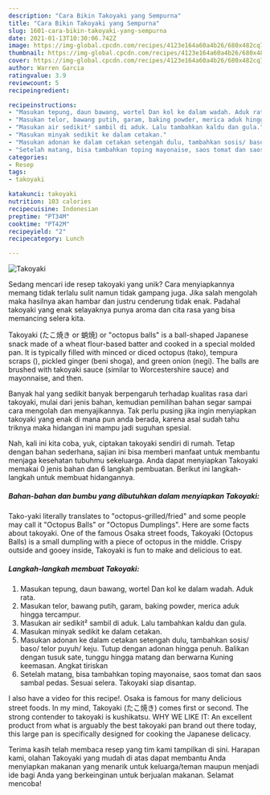 ```yaml
---
description: "Cara Bikin Takoyaki yang Sempurna"
title: "Cara Bikin Takoyaki yang Sempurna"
slug: 1601-cara-bikin-takoyaki-yang-sempurna
date: 2021-01-13T10:30:06.742Z
image: https://img-global.cpcdn.com/recipes/4123e164a60a4b26/680x482cq70/takoyaki-foto-resep-utama.jpg
thumbnail: https://img-global.cpcdn.com/recipes/4123e164a60a4b26/680x482cq70/takoyaki-foto-resep-utama.jpg
cover: https://img-global.cpcdn.com/recipes/4123e164a60a4b26/680x482cq70/takoyaki-foto-resep-utama.jpg
author: Warren Garcia
ratingvalue: 3.9
reviewcount: 5
recipeingredient:

recipeinstructions:
- "Masukan tepung, daun bawang, wortel Dan kol ke dalam wadah. Aduk rata."
- "Masukan telor, bawang putih, garam, baking powder, merica aduk hingga tercampur."
- "Masukan air sedikit² sambil di aduk. Lalu tambahkan kaldu dan gula."
- "Masukan minyak sedikit ke dalam cetakan."
- "Masukan adonan ke dalam cetakan setengah dulu, tambahkan sosis/ baso/ telor puyuh/ keju. Tutup dengan adonan hingga penuh. Balikan dengan tusuk sate, tunggu hingga matang dan berwarna Kuning keemasan. Angkat tiriskan"
- "Setelah matang, bisa tambahkan toping mayonaise, saos tomat dan saos sambal pedas. Sesuai selera. Takoyaki siap disantap."
categories:
- Resep
tags:
- takoyaki

katakunci: takoyaki 
nutrition: 103 calories
recipecuisine: Indonesian
preptime: "PT34M"
cooktime: "PT42M"
recipeyield: "2"
recipecategory: Lunch

---
```



![Takoyaki](https://img-global.cpcdn.com/recipes/4123e164a60a4b26/680x482cq70/takoyaki-foto-resep-utama.jpg)

Sedang mencari ide resep takoyaki yang unik? Cara menyiapkannya memang tidak terlalu sulit namun tidak gampang juga. Jika salah mengolah maka hasilnya akan hambar dan justru cenderung tidak enak. Padahal takoyaki yang enak selayaknya punya aroma dan cita rasa yang bisa memancing selera kita.

Takoyaki (たこ焼き or 蛸焼) or &#34;octopus balls&#34; is a ball-shaped Japanese snack made of a wheat flour-based batter and cooked in a special molded pan. It is typically filled with minced or diced octopus (tako), tempura scraps (), pickled ginger (beni shoga), and green onion (negi). The balls are brushed with takoyaki sauce (similar to Worcestershire sauce) and mayonnaise, and then.

Banyak hal yang sedikit banyak berpengaruh terhadap kualitas rasa dari takoyaki, mulai dari jenis bahan, kemudian pemilihan bahan segar sampai cara mengolah dan menyajikannya. Tak perlu pusing jika ingin menyiapkan takoyaki yang enak di mana pun anda berada, karena asal sudah tahu triknya maka hidangan ini mampu jadi suguhan spesial.


Nah, kali ini kita coba, yuk, ciptakan takoyaki sendiri di rumah. Tetap dengan bahan sederhana, sajian ini bisa memberi manfaat untuk membantu menjaga kesehatan tubuhmu sekeluarga. Anda dapat menyiapkan Takoyaki memakai 0 jenis bahan dan 6 langkah pembuatan. Berikut ini langkah-langkah untuk membuat hidangannya.

<!--inarticleads1-->

##### Bahan-bahan dan bumbu yang dibutuhkan dalam menyiapkan Takoyaki:



Tako-yaki literally translates to &#34;octopus-grilled/fried&#34; and some people may call it &#34;Octopus Balls&#34; or &#34;Octopus Dumplings&#34;. Here are some facts about takoyaki. One of the famous Osaka street foods, Takoyaki (Octopus Balls) is a small dumpling with a piece of octopus in the middle. Crispy outside and gooey inside, Takoyaki is fun to make and delicious to eat. 

<!--inarticleads2-->

##### Langkah-langkah membuat Takoyaki:

1. Masukan tepung, daun bawang, wortel Dan kol ke dalam wadah. Aduk rata.
1. Masukan telor, bawang putih, garam, baking powder, merica aduk hingga tercampur.
1. Masukan air sedikit² sambil di aduk. Lalu tambahkan kaldu dan gula.
1. Masukan minyak sedikit ke dalam cetakan.
1. Masukan adonan ke dalam cetakan setengah dulu, tambahkan sosis/ baso/ telor puyuh/ keju. Tutup dengan adonan hingga penuh. Balikan dengan tusuk sate, tunggu hingga matang dan berwarna Kuning keemasan. Angkat tiriskan
1. Setelah matang, bisa tambahkan toping mayonaise, saos tomat dan saos sambal pedas. Sesuai selera. Takoyaki siap disantap.


I also have a video for this recipe!. Osaka is famous for many delicious street foods. In my mind, Takoyaki (たこ焼き) comes first or second. The strong contender to takoyaki is kushikatsu. WHY WE LIKE IT: An excellent product from what is arguably the best takoyaki pan brand out there today, this large pan is specifically designed for cooking the Japanese delicacy. 

Terima kasih telah membaca resep yang tim kami tampilkan di sini. Harapan kami, olahan Takoyaki yang mudah di atas dapat membantu Anda menyiapkan makanan yang menarik untuk keluarga/teman maupun menjadi ide bagi Anda yang berkeinginan untuk berjualan makanan. Selamat mencoba!
